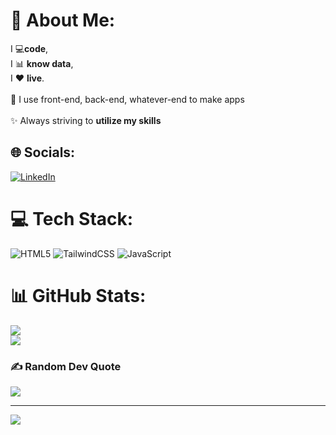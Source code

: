 # 💫 About Me:
I 💻**code**,  <br>I 📊 **know data**,  <br>I ❤️ **live**.<br><br>🧩 I use front-end, back-end, whatever-end to make apps<br><br>✨ Always striving to **utilize my skills**  <br>


## 🌐 Socials:
[![LinkedIn](https://img.shields.io/badge/LinkedIn-%230077B5.svg?logo=linkedin&logoColor=white)](https://linkedin.com/in/jerome-marlo-mamuad) 

# 💻 Tech Stack:
![HTML5](https://img.shields.io/badge/html5-%23E34F26.svg?style=flat&logo=html5&logoColor=white) ![TailwindCSS](https://img.shields.io/badge/tailwindcss-%2338B2AC.svg?style=flat&logo=tailwind-css&logoColor=white) ![JavaScript](https://img.shields.io/badge/javascript-%23323330.svg?style=flat&logo=javascript&logoColor=%23F7DF1E)
# 📊 GitHub Stats:

![](https://nirzak-streak-stats.vercel.app/?user=JeloRisk&theme=omni&hide_border=false)<br/>
![](https://github-readme-stats.vercel.app/api/top-langs/?username=JeloRisk&theme=omni&hide_border=false&include_all_commits=true&count_private=true&layout=compact)

### ✍️ Random Dev Quote
![](https://quotes-github-readme.vercel.app/api?type=horizontal&theme=radical)

---
[![](https://visitcount.itsvg.in/api?id=JeloRisk&icon=0&color=0)](https://visitcount.itsvg.in)

<!-- Proudly created with GPRM ( https://gprm.itsvg.in ) -->
